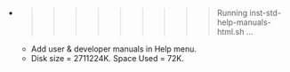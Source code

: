 * >>>>>>>>> Running inst-std-help-manuals-html.sh ...
  * Add user & developer manuals in Help menu.
  * Disk size = 2711224K. Space Used = 72K.
